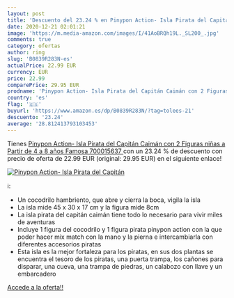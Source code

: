 ```yaml
---
layout: post
title: 'Descuento del 23.24 % en Pinypon Action- Isla Pirata del Capitán '
date: 2020-12-21 02:01:21
image: 'https://m.media-amazon.com/images/I/41AoBRQh19L._SL200_.jpg'
comments: true
category: ofertas
author: ring
slug: 'B0839R283N-es'
actualPrice: 22.99 EUR
currency: EUR
price: 22.99
comparePrice: 29.95 EUR
prodname: 'Pinypon Action- Isla Pirata del Capitán Caimán con 2 Figuras  niñas a Partir de 4 a 8 años  Famosa 700015637 '
country: 'es'
flag: '🇪🇸'
buyurl: 'https://www.amazon.es/dp/B0839R283N/?tag=tolees-21'
descuento: '23.24'
average: '28.812413793103453'
---
```


Tienes [Pinypon Action- Isla Pirata del Capitán Caimán con 2 Figuras  niñas a Partir de 4 a 8 años  Famosa 700015637 ](https://www.amazon.es/dp/B0839R283N/?tag=tolees-21) con un 23.24 % de descuento con precio de oferta de 22.99 EUR (original: 29.95 EUR) en el siguiente enlace!

[![Pinypon Action- Isla Pirata del Capitán ](https://m.media-amazon.com/images/I/41AoBRQh19L._SL200_.jpg)](https://www.amazon.es/dp/B0839R283N/?tag=tolees-21)

ℹ️:

- Un cocodrilo hambriento, que abre y cierra la boca, vigila la isla
- La isla mide 45 x 30 x 17 cm y la figura mide 8cm
- La isla pirata del capitán caimán tiene todo lo necesario para vivir miles de aventuras
- Incluye 1 figura del cocodrilo y 1 figura pirata pinypon action con la que poder hacer mix match con la mano y la pierna e intercambiarla con diferentes accesorios piratas
- Esta isla es la mejor fortaleza para los piratas, en sus dos plantas se encuentra el tesoro de los piratas, una puerta trampa, los cañones para disparar, una cueva, una trampa de piedras, un calabozo con llave y un embarcadero

[Accede a la oferta!!](https://www.amazon.es/dp/B0839R283N/?tag=tolees-21)
